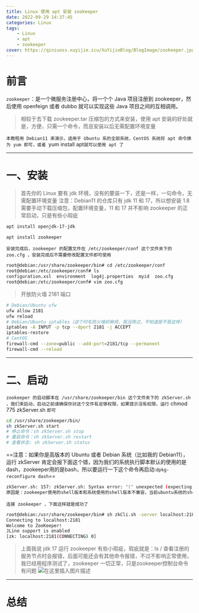 ```yaml
---
title: Linux 使用 apt 安装 zookeeper
date: 2022-09-29 14:37:45
categories: Linux
tags:
    - Linux
    - apt
    - zookeeper
cover: https://qiniuoss.xuyijie.icu/XuYijieBlog/BlogImage/zookeeper.jpg
---
```

# 前言

`zookeeper`：是一个微服务注册中心，将一个个 Java 项目注册到 zookeeper，然后使用 openfeign 或者 dubbo 就可以实现这些 Java 项目之间的互相调用。

> 相较于去下载 zookeeper.tar 压缩包的方式来安装，使用 apt 安装的好处就是，方便，只需一个命令，而且安装以后无需配置环境变量

`本教程用 Debian11 来演示，适用于 Ubuntu 系的全部系统，CentOS 系统将 apt 命令换为 yum 即可，或者 `yum install apt`就可以使用 apt 了`

---



# 一、安装
> 首先你的 Linux 要有 jdk 环境，没有的要装一下，还是一样，一句命令，无需配置环境变量
> 注意：Debian11 的仓库只有 jdk 11 和 17，所以想安装 1.8 需要手动下载压缩包，配置环境变量，11 和 17 并不影响 zookeeper 的正常启动，只是有些小瑕疵

```bash
apt install openjdk-17-jdk
```

```bash
apt install zookeeper
```
`安装完成后，zookeeper 的配置文件在 /etc/zookeeper/conf 这个文件夹下的 zoo.cfg ，安装完成后不需要修改配置文件即可使用`
```bash
root@debian:/usr/share/zookeeper/bin# cd /etc/zookeeper/conf
root@debian:/etc/zookeeper/conf# ls
configuration.xsl  environment	log4j.properties  myid	zoo.cfg
root@debian:/etc/zookeeper/conf# vim zoo.cfg 
```

> 开放防火墙 2181 端口

```bash
# Debian/Ubuntu ufw
ufw allow 2181
ufw reload
# Debian/Ubuntu iptables（这个叼毛防火墙好麻烦，我没用过，不知道是不是这样）
iptables -A INPUT -p tcp --dport 2181 -j ACCEPT
iptables-restore
# CentOS
firewall-cmd --zone=public --add-port=2181/tcp --permanent
firewall-cmd --reload
```

---

# 二、启动

`zookeeper 的启动脚本在 /usr/share/zookeeper/bin 这个文件夹下的 zkServer.sh ，我们来启动，启动之前请确保你对这个文件有足够权限，如果提示没有权限，运行` chmod 775 zkServer.sh `即可`

```bash
cd /usr/share/zookeeper/bin/
sh zkServer.sh start
# 停止命令：sh zkServer.sh stop
# 重启命令：sh zkServer.sh restart
# 查看状态: sh zkServer.sh status
```
==注意：如果你是高版本的 Ubuntu 或者 Debian 系统（比如我的 Debian11），运行 zkServer 肯定会报下面这个错，因为我们的系统执行脚本默认的使用的是 dash，zookeeper用的是bash，所以要运行一下这个命令再启动:`dpkg-reconfigure dash`==

```bash
zkServer.sh: 157: zkServer.sh: Syntax error: "(" unexpected (expecting ";;")
原因是：zookeeper使用的shell版本和系统使用的shell版本不兼容，当前ubuntu系统的shell默认使用的是dash,而zookeeper使用的是bash
```

`连接 zookeeper ，下面这样就是成功了`

```bash
root@debian:/usr/share/zookeeper/bin# sh zkCli.sh -server localhost:2181
Connecting to localhost:2181
Welcome to ZooKeeper!
JLine support is enabled
[zk: localhost:2181(CONNECTING) 0] 

```

> 上面我说 jdk 17 运行 zookeeper 有些小瑕疵，瑕疵就是：ls / 查看注册的服务节点时会报错，后面可能还会有其他命令报错，不过不影响正常使用，我已经用程序测试了，zookeeper 一切正常，只是zookeeper控制台命令有问题
> ![在这里插入图片描述](https://qiniuoss.xuyijie.icu/XuYijieBlog/BlogImage/zookeeperInstall.png)



---



# 总结
